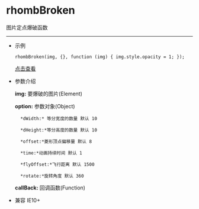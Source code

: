 # rhombBroken #

图片定点爆破函数

----------

- 示例

	`rhombBroken(img, {}, function (img) {
        img.style.opacity = 1;
    });`

	[点击查看](http://rhombBroken.xiexiaoguo.com/demo/index.html "rhombBroken示例")

- 参数介绍

	**img:** 要爆破的图片(Element)

	**option:** 参数对象(Object)

		*dWidth:* 等分宽度的数量 默认 10

     	*dHeight:*等分高度的数量 默认 10
     
     	*offset:*菱形顶点偏移量 默认 8
     
     	*time:*动画持续时间 默认 1
     
     	*flyOffset:*飞行距离 默认 1500
     
     	*rotate:*旋转角度 默认 360

	**callBack:** 回调函数(Function)
	
- 兼容 IE10+
